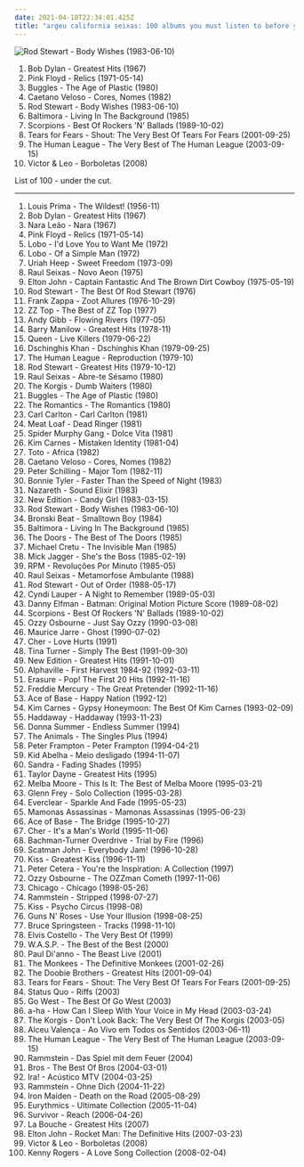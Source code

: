 ```yaml
---
date: 2021-04-10T22:34:01.425Z
title: "argeu california seixas: 100 albums you must listen to before you die"
---
```

![Rod Stewart - Body Wishes (1983-06-10)](http://coverartarchive.org/release/5fef5f9d-8354-4dae-a64e-840045e07420/7297566889-500.jpg "Rod Stewart - Body Wishes (1983-06-10)")
<ol class="albums">
<li data-cover="http://coverartarchive.org/release/67e712d4-73f7-3065-a749-601e0e9c625a/19371903124-500.jpg" data-tags="folk, 60s" role="button">Bob Dylan - Greatest Hits (1967)</li>
<li data-cover="http://coverartarchive.org/release/24dd5402-4f63-3648-bcd2-edcb91896d6c/14265700473-500.jpg" data-tags="psychedelic rock, psychedelic, pink floyd" role="button">Pink Floyd - Relics (1971-05-14)</li>
<li data-cover="http://coverartarchive.org/release/5345137c-dc6e-4d56-9bf8-19d270c27155/2823550916-500.jpg" data-tags="80s" role="button">Buggles - The Age of Plastic (1980)</li>
<li data-cover="https://img.discogs.com/DxURkxdcq184ebdkRLY4XO_SFEU=/fit-in/600x604/filters:strip_icc():format(jpeg):mode_rgb():quality(90)/discogs-images/R-10172492-1534507022-9553.jpeg.jpg" data-tags="caetano, aleister crowley, robertitus global, aleyster crowley, argeu california seixas, nova california seixas, mucajai, argeu california, don kalifa, argeu bernardo de andrade, brasil es robertitus, bernardo montador de moveis em recife" role="button">Caetano Veloso - Cores, Nomes (1982)</li>
<li data-cover="http://coverartarchive.org/release/5fef5f9d-8354-4dae-a64e-840045e07420/7297566889-500.jpg" data-tags="pop rock, synthpop, sympathy68, aleister crowley, aleyster crowley, argeu california seixas, rod steward, weallgetold, anyzio rocha, nova california seixas, beto juara, kricamorena, familia santos, negro gato, katia sueli, kricamorenabela" role="button">Rod Stewart - Body Wishes (1983-06-10)</li>
<li data-cover="https://img.discogs.com/w2H1ZUj9cBFdqm3O8Hjg6t_H7bE=/fit-in/350x368/filters:strip_icc():format(jpeg):mode_rgb():quality(90)/discogs-images/R-420182-1568177112-9432.jpeg.jpg" data-tags="pop, dance, 80s, italo disco, aleyster crowley, tarzan boy" role="button">Baltimora - Living In The Background (1985)</li>
<li data-cover="https://img.discogs.com/PIs4E_GysCelAPQhE91TL4d8GBM=/fit-in/586x585/filters:strip_icc():format(jpeg):mode_rgb():quality(90)/discogs-images/R-13872922-1563031374-4489.jpeg.jpg" data-tags="classic rock" role="button">Scorpions - Best Of Rockers 'N' Ballads (1989-10-02)</li>
<li data-cover="http://coverartarchive.org/release/ce1299dc-d33b-44b2-86cd-303bb7db9583/10962586081-500.jpg" data-tags="amidio junior, donkalifa, krica morena bela, argeu, krica morena" role="button">Tears for Fears - Shout: The Very Best Of Tears For Fears (2001-09-25)</li>
<li data-cover="http://coverartarchive.org/release/2e441d80-ca54-35eb-b3df-42095796aff1/3880014705-500.jpg" data-tags="80s, synthpop" role="button">The Human League - The Very Best of The Human League (2003-09-15)</li>
<li data-cover="http://coverartarchive.org/release/7a9940f6-b5e7-466d-912e-9cca14592af3/15154494429-500.jpg" data-tags="aleyster crowley, argeu california seixas, nova california seixas, borboletas, argeu bernardo de andrade, carlosmontador" role="button">Victor & Leo - Borboletas (2008)</li>
</ol>
List of 100 - under the cut.
<!-- more -->

_________________

<ol class="albums">
<li data-cover="https://via.placeholder.com/450" data-tags="jazz, 50s" role="button">
Louis Prima - The Wildest! (1956-11)
</li>
<li data-cover="http://coverartarchive.org/release/67e712d4-73f7-3065-a749-601e0e9c625a/19371903124-500.jpg" data-tags="folk, 60s" role="button">
Bob Dylan - Greatest Hits (1967)
</li>
<li data-cover="https://img.discogs.com/nBEtWUYiSMbFwkA2w3O9-c4bAhg=/fit-in/400x400/filters:strip_icc():format(jpeg):mode_rgb():quality(90)/discogs-images/R-7622557-1445353269-6927.jpeg.jpg" data-tags="bossa nova" role="button">
Nara Leão - Nara (1967)
</li>
<li data-cover="http://coverartarchive.org/release/24dd5402-4f63-3648-bcd2-edcb91896d6c/14265700473-500.jpg" data-tags="psychedelic rock, psychedelic, pink floyd" role="button">
Pink Floyd - Relics (1971-05-14)
</li>
<li data-cover="http://coverartarchive.org/release/3298ff53-0b07-4ec0-ad51-0cffcdc095f5/1877687728-500.jpg" data-tags="california, aleister crowley, christopher lee, aleyster crowley, argeu california seixas, silvio passos, wilson seixas, california seixas, aleister, raul seixas, amidio junior, anyzio rocha, nova california seixas, mucajai, argeu california, beto juara, don kalifa, caracarai, donkalifa, aleystercrowley, simplesdemais, os putos brothers, aleyster, silva alhandra, krica morena bela, boa vista, roraima, kricamorena, familia santos, argeu, krica morena, mosca navarro, aleyster crowley bernardo de andrade" role="button">
Lobo - I'd Love You to Want Me (1972)
</li>
<li data-cover="http://coverartarchive.org/release/b999e630-aa30-4b1d-abe0-3f06fcf198f3/21230226617-500.jpg" data-tags="pop, 70s, pop rock, easy listening, california, aleister crowley, christopher lee, aleyster crowley, argeu california seixas, silvio passos, wilson seixas, california seixas, aleister, raul seixas, amidio junior, anyzio rocha, nova california seixas, mucajai, argeu california, beto juara, don kalifa, caracarai, donkalifa, aleystercrowley, simplesdemais, os putos brothers, aleyster, silva alhandra, krica morena bela, boa vista, roraima, kricamorena, familia santos, argeu, krica morena, mosca navarro, aleyster crowley bernardo de andrade" role="button">
Lobo - Of a Simple Man (1972)
</li>
<li data-cover="https://img.discogs.com/XHrYt1d-rDVC2Xru8NzdxvFmEGk=/fit-in/600x596/filters:strip_icc():format(jpeg):mode_rgb():quality(90)/discogs-images/R-2685535-1469733978-8788.jpeg.jpg" data-tags="hard rock" role="button">
Uriah Heep - Sweet Freedom (1973-09)
</li>
<li data-cover="http://coverartarchive.org/release/7a1280a2-ea3f-483d-9ebe-17555dc39f48/9297473027-500.jpg" data-tags="raul seixas" role="button">
Raul Seixas - Novo Aeon (1975)
</li>
<li data-cover="http://coverartarchive.org/release/8ceab392-f96e-490d-a1b6-214ec63bad8e/11825207228-500.jpg" data-tags="pop, 70s" role="button">
Elton John - Captain Fantastic And The Brown Dirt Cowboy (1975-05-19)
</li>
<li data-cover="https://img.discogs.com/hM5BmfPN5x0z4tT0Jdmpt5LbOYg=/fit-in/589x600/filters:strip_icc():format(jpeg):mode_rgb():quality(90)/discogs-images/R-531158-1295702687.jpeg.jpg" data-tags="rock" role="button">
Rod Stewart - The Best Of Rod Stewart (1976)
</li>
<li data-cover="http://coverartarchive.org/release/269ba8d1-50df-44d5-b60a-8e6120c1e625/27697084492-500.jpg" data-tags="rock, 70s, progressive rock, zappa" role="button">
Frank Zappa - Zoot Allures (1976-10-29)
</li>
<li data-cover="https://img.discogs.com/kY9BCZfjBKvc9eWqrS_7RTpFhEg=/fit-in/500x500/filters:strip_icc():format(jpeg):mode_rgb():quality(90)/discogs-images/R-4021453-1352632587-6443.jpeg.jpg" data-tags="blues rock" role="button">
ZZ Top - The Best of ZZ Top (1977)
</li>
<li data-cover="http://coverartarchive.org/release/837c8f21-a643-3488-9c48-67e72b98bde7/26383337174-500.jpg" data-tags="pop" role="button">
Andy Gibb - Flowing Rivers (1977-05)
</li>
<li data-cover="http://coverartarchive.org/release/c6799b95-8af3-49a0-941e-a08f346ad33e/24046655175-500.jpg" data-tags="easy listening, male vocalists, argeu california seixas, silvio passos, wilson seixas, beto juara" role="button">
Barry Manilow - Greatest Hits (1978-11)
</li>
<li data-cover="https://img.discogs.com/qZdIcpnqJB6tH2n0hIe-IOMakDw=/fit-in/600x600/filters:strip_icc():format(jpeg):mode_rgb():quality(90)/discogs-images/R-635916-1302731463.jpeg.jpg" data-tags="live, hard rock, classic rock" role="button">
Queen - Live Killers (1979-06-22)
</li>
<li data-cover="http://coverartarchive.org/release/ce6326bf-3f49-41f8-9355-ddd5afc5a01c/6253085492-500.jpg" data-tags="dschinghis khan" role="button">
Dschinghis Khan - Dschinghis Khan (1979-09-25)
</li>
<li data-cover="http://coverartarchive.org/release/e5ce46a7-6cd5-4890-9cc9-e307d6b5189b/16396187399-500.jpg" data-tags="electronic, new wave" role="button">
The Human League - Reproduction (1979-10)
</li>
<li data-cover="http://coverartarchive.org/release/1bbc2fa9-e9ce-39fd-8a6a-5b3823496949/16050649122-500.jpg" data-tags="pop, rock, classic rock, 70s" role="button">
Rod Stewart - Greatest Hits (1979-10-12)
</li>
<li data-cover="http://coverartarchive.org/release/5a68cde5-a8ea-48e6-9664-f2e4b30a544e/3263641382-500.jpg" data-tags="rock, raul seixas" role="button">
Raul Seixas - Abre-te Sésamo (1980)
</li>
<li data-cover="https://img.discogs.com/RwGHJLKiyxcpbnVE-fmIe4UEICc=/fit-in/300x300/filters:strip_icc():format(jpeg):mode_rgb():quality(90)/discogs-images/R-1214420-1354704251-3692.jpeg.jpg" data-tags="pop, california, aleister crowley, korgis, christopher lee, aleyster crowley, argeu california seixas, silvio passos, wilson seixas, california seixas, rialto records, edsel records, aleister, raul seixas, amidio junior, anyzio rocha, nova california seixas, mucajai, argeu california, beto juara, don kalifa, caracarai, donkalifa, aleystercrowley, simplesdemais, os putos brothers, aleyster, silva alhandra, krica morena bela, boa vista, roraima, kricamorena, familia santos, argeu, krica morena, mosca navarro, aleyster crowley bernardo de andrade, mostwanted" role="button">
The Korgis - Dumb Waiters (1980)
</li>
<li data-cover="http://coverartarchive.org/release/5345137c-dc6e-4d56-9bf8-19d270c27155/2823550916-500.jpg" data-tags="80s" role="button">
Buggles - The Age of Plastic (1980)
</li>
<li data-cover="https://via.placeholder.com/450" data-tags="punk" role="button">
The Romantics - The Romantics (1980)
</li>
<li data-cover="http://coverartarchive.org/release/e25d6b4c-dcd1-434d-afde-d9fa9ea08aed/15255700380-500.jpg" data-tags="soul, funk, california, aleister crowley, christopher lee, aleyster crowley, argeu california seixas, silvio passos, wilson seixas, california seixas, aleister, raul seixas, amidio junior, anyzio rocha, nova california seixas, mucajai, argeu california, beto juara, don kalifa, caracarai, donkalifa, aleystercrowley, simplesdemais, os putos brothers, aleyster, silva alhandra, krica morena bela, boa vista, roraima, kricamorena, regine-disc, familia santos, argeu, krica morena, mosca navarro, aleyster crowley bernardo de andrade, papawdforbitsitall4ever" role="button">
Carl Carlton - Carl Carlton (1981)
</li>
<li data-cover="https://img.discogs.com/A5Ff3R1dAbJ9AAAN-PieZdZHzpo=/fit-in/400x406/filters:strip_icc():format(jpeg):mode_rgb():quality(90)/discogs-images/R-1436528-1268158847.jpeg.jpg" data-tags="rock, classic rock, 80s" role="button">
Meat Loaf - Dead Ringer (1981)
</li>
<li data-cover="https://img.discogs.com/ziRD-ly_t00x4OEtT-CQx6s4z1o=/fit-in/573x596/filters:strip_icc():format(jpeg):mode_rgb():quality(90)/discogs-images/R-1826949-1246022977.jpeg.jpg" data-tags="ndw" role="button">
Spider Murphy Gang - Dolce Vita (1981)
</li>
<li data-cover="http://coverartarchive.org/release/2e3ad57d-da42-489f-8032-8b4b2b63478b/24154851314-500.jpg" data-tags="80s" role="button">
Kim Carnes - Mistaken Identity (1981-04)
</li>
<li data-cover="http://coverartarchive.org/release/857b0f94-f438-4edb-aabd-27f6dcf002a8/8934793925-500.jpg" data-tags="progressive rock, california, aleister crowley, christopher lee, aleyster crowley, argeu california seixas, silvio passos, wilson seixas, california seixas, raul seixas, amidio junior, anyzio rocha, nova california seixas, mucajai, argeu california, beto juara, don kalifa, caracarai, donkalifa, os putos brothers, aleyster, krica morena bela, boa vista, roraima, kricamorena, familia santos, argeu, krica morena, mosca navarro, aleyster crowley bernardo de andrade, proto-vaporwave" role="button">
Toto - Africa (1982)
</li>
<li data-cover="https://img.discogs.com/DxURkxdcq184ebdkRLY4XO_SFEU=/fit-in/600x604/filters:strip_icc():format(jpeg):mode_rgb():quality(90)/discogs-images/R-10172492-1534507022-9553.jpeg.jpg" data-tags="caetano, aleister crowley, robertitus global, aleyster crowley, argeu california seixas, nova california seixas, mucajai, argeu california, don kalifa, argeu bernardo de andrade, brasil es robertitus, bernardo montador de moveis em recife" role="button">
Caetano Veloso - Cores, Nomes (1982)
</li>
<li data-cover="http://coverartarchive.org/release/da05c48d-63cd-49a4-8b77-6d72994597d7/14841840510-500.jpg" data-tags="80s, california, aleister crowley, christopher lee, aleyster crowley, argeu california seixas, silvio passos, wilson seixas, california seixas, aleister, raul seixas, amidio junior, anyzio rocha, nova california seixas, mucajai, argeu california, beto juara, don kalifa, caracarai, donkalifa, aleystercrowley, simplesdemais, os putos brothers, aleyster, silva alhandra, krica morena bela, boa vista, roraima, kricamorena, familia santos, argeu, krica morena, mosca navarro, aleyster crowley bernardo de andrade" role="button">
Peter Schilling - Major Tom (1982-11)
</li>
<li data-cover="http://coverartarchive.org/release/7a9017e4-cd8a-4375-803c-52edb9c173ce/23446264259-500.jpg" data-tags="female vocalists, 80s" role="button">
Bonnie Tyler - Faster Than the Speed of Night (1983)
</li>
<li data-cover="https://img.discogs.com/tecjsc5LhzvHJAyq6enRDCzY03I=/fit-in/600x450/filters:strip_icc():format(jpeg):mode_rgb():quality(90)/discogs-images/R-10997740-1507921116-4317.jpeg.jpg" data-tags="classic rock, rock, british, hard rock, scottish, california, aleister crowley, british rock, christopher lee, aleyster crowley, scottish rock, argeu california seixas, silvio passos, wilson seixas, california seixas, aleister, raul seixas, amidio junior, anyzio rocha, nova california seixas, mucajai, argeu california, beto juara, don kalifa, caracarai, donkalifa, aleystercrowley, simplesdemais, os putos brothers, aleyster, silva alhandra, krica morena bela, boa vista, roraima, kricamorena, familia santos, argeu, krica morena, mosca navarro, aleyster crowley bernardo de andrade" role="button">
Nazareth - Sound Elixir (1983)
</li>
<li data-cover="http://coverartarchive.org/release/2b6228fc-8aa6-4541-8d76-9bc46625f555/9250418108-500.jpg" data-tags="soul" role="button">
New Edition - Candy Girl (1983-03-15)
</li>
<li data-cover="http://coverartarchive.org/release/5fef5f9d-8354-4dae-a64e-840045e07420/7297566889-500.jpg" data-tags="pop rock, synthpop, sympathy68, aleister crowley, aleyster crowley, argeu california seixas, rod steward, weallgetold, anyzio rocha, nova california seixas, beto juara, kricamorena, familia santos, negro gato, katia sueli, kricamorenabela" role="button">
Rod Stewart - Body Wishes (1983-06-10)
</li>
<li data-cover="http://coverartarchive.org/release/dd10863a-ae6e-4e5e-861c-7bc3a14147ae/12373541416-500.jpg" data-tags="80s, california, synth-pop, aleister crowley, christopher lee, aleyster crowley, argeu california seixas, silvio passos, wilson seixas, california seixas, forbidden fruit, raul seixas, amidio junior, anyzio rocha, nova california seixas, mucajai, argeu california, beto juara, don kalifa, caracarai, donkalifa, aleyster, krica morena bela, boa vista, roraima, kricamorena, familia santos, argeu, krica morena, mosca navarro" role="button">
Bronski Beat - Smalltown Boy (1984)
</li>
<li data-cover="https://img.discogs.com/w2H1ZUj9cBFdqm3O8Hjg6t_H7bE=/fit-in/350x368/filters:strip_icc():format(jpeg):mode_rgb():quality(90)/discogs-images/R-420182-1568177112-9432.jpeg.jpg" data-tags="pop, dance, 80s, italo disco, aleyster crowley, tarzan boy" role="button">
Baltimora - Living In The Background (1985)
</li>
<li data-cover="https://img.discogs.com/fFEJ6AJ-UUlkXDMBnTn2PULqNxE=/fit-in/600x543/filters:strip_icc():format(jpeg):mode_rgb():quality(90)/discogs-images/R-397370-1604657610-1339.jpeg.jpg" data-tags="classic rock" role="button">
The Doors - The Best of The Doors (1985)
</li>
<li data-cover="http://coverartarchive.org/release/51e6dfab-2972-3ee4-8821-73809bad995a/9095266087-500.jpg" data-tags="new wave" role="button">
Michael Cretu - The Invisible Man (1985)
</li>
<li data-cover="http://coverartarchive.org/release/cfc813a4-aedc-371f-ab69-22986e79fa1d/9750752458-500.jpg" data-tags="mick jagger" role="button">
Mick Jagger - She's the Boss (1985-02-19)
</li>
<li data-cover="http://coverartarchive.org/release/d9f79335-c1b6-421c-8b17-0efdb3b506f3/3076648829-500.jpg" data-tags="pop rock" role="button">
RPM - Revoluções Por Minuto (1985-05)
</li>
<li data-cover="http://coverartarchive.org/release/59bf9e2b-5cc4-4006-85c1-b939e75e74a6/3264788211-500.jpg" data-tags="california, aleister crowley, christopher lee, aleyster crowley, argeu california seixas, silvio passos, wilson seixas, california seixas, raul seixas, amidio junior, anyzio rocha, nova california seixas, mucajai, argeu california, beto juara, don kalifa, caracarai, donkalifa, os putos brothers, aleyster, krica morena bela, boa vista, roraima, kricamorena, familia santos, argeu, krica morena, mosca navarro, aleyster crowley bernardo de andrade" role="button">
Raul Seixas - Metamorfose Ambulante (1988)
</li>
<li data-cover="https://img.discogs.com/j6ABdMZvkBhESAH_HzBj1R0imLU=/fit-in/600x600/filters:strip_icc():format(jpeg):mode_rgb():quality(90)/discogs-images/R-6117964-1493846796-1853.jpeg.jpg" data-tags="rock, 70s, 80s, california, sympathy68, aleister crowley, rod stewart, christopher lee, aleyster crowley, argeu california seixas, silvio passos, wilson seixas, california seixas, raul seixas, amidio junior, anyzio rocha, nova california seixas, mucajai, argeu california, beto juara, don kalifa, caracarai, donkalifa, os putos brothers, aleyster, krica morena bela, boa vista, roraima, kricamorena, familia santos, argeu, krica morena, mosca navarro, aleyster crowley bernardo de andrade" role="button">
Rod Stewart - Out of Order (1988-05-17)
</li>
<li data-cover="http://coverartarchive.org/release/dbc74bd6-2a7a-4b34-a395-a20edd274c9b/7107782697-500.jpg" data-tags="80s" role="button">
Cyndi Lauper - A Night to Remember (1989-05-03)
</li>
<li data-cover="http://coverartarchive.org/release/6878b5d1-2d8d-3a6a-b2ee-04fca39de5f5/3150602037-500.jpg" data-tags="aleister crowley, batman, aleyster crowley, argeu california seixas, nova california seixas, argeu bernardo de andrade, aleyster crowley bernardo de andrade" role="button">
Danny Elfman - Batman: Original Motion Picture Score (1989-08-02)
</li>
<li data-cover="https://img.discogs.com/PIs4E_GysCelAPQhE91TL4d8GBM=/fit-in/586x585/filters:strip_icc():format(jpeg):mode_rgb():quality(90)/discogs-images/R-13872922-1563031374-4489.jpeg.jpg" data-tags="classic rock" role="button">
Scorpions - Best Of Rockers 'N' Ballads (1989-10-02)
</li>
<li data-cover="http://coverartarchive.org/release/64df0ed7-ef90-4295-a613-c1d8f8942e0a/2138878586-500.jpg" data-tags="heavy metal" role="button">
Ozzy Osbourne - Just Say Ozzy (1990-03-08)
</li>
<li data-cover="http://coverartarchive.org/release/5187c38f-6416-453f-b109-6b2d4f812583/7391801234-500.jpg" data-tags="soundtrack, california, aleister crowley, original motion picture soundtrack, christopher lee, aleyster crowley, argeu california seixas, silvio passos, wilson seixas, california seixas, raul seixas, amidio junior, anyzio rocha, nova california seixas, mucajai, argeu california, beto juara, don kalifa, caracarai, donkalifa, aleyster, krica morena bela, boa vista, roraima, kricamorena, familia santos, argeu, krica morena, mosca navarro, musicadepelicula" role="button">
Maurice Jarre - Ghost (1990-07-02)
</li>
<li data-cover="http://coverartarchive.org/release/d52885f4-5444-4361-a1f3-ac4d079b603d/1888346402-500.jpg" data-tags="rock, 90s" role="button">
Cher - Love Hurts (1991)
</li>
<li data-cover="http://coverartarchive.org/release/37b83a51-256e-4872-a297-0baf93799511/5311880688-500.jpg" data-tags="pop, rock, soul" role="button">
Tina Turner - Simply The Best (1991-09-30)
</li>
<li data-cover="https://img.discogs.com/OGJGwj9NudlJuCIQ-jdYUzSryNA=/fit-in/600x583/filters:strip_icc():format(jpeg):mode_rgb():quality(90)/discogs-images/R-2575625-1328362881.jpeg.jpg" data-tags="80s soul, new edition greatest hits" role="button">
New Edition - Greatest Hits (1991-10-01)
</li>
<li data-cover="https://img.discogs.com/Z-qLmYF2HX0loUjDQE8HLpW-eas=/fit-in/600x604/filters:strip_icc():format(jpeg):mode_rgb():quality(90)/discogs-images/R-105652-1460366131-7364.jpeg.jpg" data-tags="80s" role="button">
Alphaville - First Harvest 1984-92 (1992-03-11)
</li>
<li data-cover="http://coverartarchive.org/release/227254cb-3250-4f75-98bd-c77b5b58dd85/2106997608-500.jpg" data-tags="80s, pop" role="button">
Erasure - Pop! The First 20 Hits (1992-11-16)
</li>
<li data-cover="https://img.discogs.com/ad_GgGa4b3sXjPOfE5JiB8TjMK4=/fit-in/600x594/filters:strip_icc():format(jpeg):mode_rgb():quality(90)/discogs-images/R-530698-1553812073-1058.jpeg.jpg" data-tags="freddie mercury" role="button">
Freddie Mercury - The Great Pretender (1992-11-16)
</li>
<li data-cover="http://coverartarchive.org/release/a5763b41-0838-4e4f-922d-7610fdd84b74/18590708563-500.jpg" data-tags="dance, pop" role="button">
Ace of Base - Happy Nation (1992-12)
</li>
<li data-cover="https://img.discogs.com/GOwSYLi2VO_ZK8-obEfi10e7_qc=/fit-in/600x974/filters:strip_icc():format(jpeg):mode_rgb():quality(90)/discogs-images/R-3550613-1553269673-1520.jpeg.jpg" data-tags="female vocalists, california, aleister crowley, cry, christopher lee, aleyster crowley, argeu california seixas, silvio passos, wilson seixas, california seixas, aleister, raul seixas, amidio junior, anyzio rocha, nova california seixas, mucajai, argeu california, beto juara, don kalifa, caracarai, donkalifa, aleystercrowley, simplesdemais, os putos brothers, aleyster, silva alhandra, krica morena bela, boa vista, roraima, kricamorena, familia santos, argeu, krica morena, mosca navarro, aleyster crowley bernardo de andrade" role="button">
Kim Carnes - Gypsy Honeymoon: The Best Of Kim Carnes (1993-02-09)
</li>
<li data-cover="http://coverartarchive.org/release/0f34641f-a3b0-4f28-a168-397085e54e3f/11660848788-500.jpg" data-tags="dance, eurodance" role="button">
Haddaway - Haddaway (1993-11-23)
</li>
<li data-cover="http://coverartarchive.org/release/89abe191-9dd6-4883-b10f-56922baf88e3/15081522104-500.jpg" data-tags="disco" role="button">
Donna Summer - Endless Summer (1994)
</li>
<li data-cover="http://coverartarchive.org/release/9617b3f9-b44d-4cb9-b30d-641146aa5c0b/19351060768-500.jpg" data-tags="60s, progressive rock" role="button">
The Animals - The Singles Plus (1994)
</li>
<li data-cover="http://coverartarchive.org/release/5822c8a1-8160-4cd6-9029-e8699d5b5133/22766322531-500.jpg" data-tags="classic rock" role="button">
Peter Frampton - Peter Frampton (1994-04-21)
</li>
<li data-cover="http://coverartarchive.org/release/32b9610a-376c-48be-96b8-f6f18b9553c5/15828699378-500.jpg" data-tags="california, aleister crowley, christopher lee, aleyster crowley, argeu california seixas, silvio passos, wilson seixas, california seixas, kid abelha, aleister, raul seixas, amidio junior, haruka, anyzio rocha, nova california seixas, mucajai, argeu california, beto juara, don kalifa, caracarai, donkalifa, aleystercrowley, simplesdemais, os putos brothers, aleyster, silva alhandra, krica morena bela, boa vista, roraima, kricamorena, morpheus songs, familia santos, argeu, krica morena, mosca navarro, aleyster crowley bernardo de andrade, meio desligado, meio desligado ao vivo" role="button">
Kid Abelha - Meio desligado (1994-11-07)
</li>
<li data-cover="http://coverartarchive.org/release/e1b24c75-812a-4306-ad42-f88916b073f3/7555563442-500.jpg" data-tags="pop, dance, california, aleister crowley, special, christopher lee, aleyster crowley, now available on last-fm radio 09q1, argeu california seixas, silvio passos, wilson seixas, california seixas, aleister, raul seixas, amidio junior, anyzio rocha, nova california seixas, gia tunes, mucajai, argeu california, beto juara, don kalifa, caracarai, donkalifa, aleystercrowley, simplesdemais, os putos brothers, aleyster, silva alhandra, krica morena bela, boa vista, roraima, kricamorena, familia santos, argeu, krica morena, mosca navarro, aleyster crowley bernardo de andrade, my mp3" role="button">
Sandra - Fading Shades (1995)
</li>
<li data-cover="http://coverartarchive.org/release/8fecb1a5-c756-4171-a1d0-5958d6a528f9/9725844997-500.jpg" data-tags="pop" role="button">
Taylor Dayne - Greatest Hits (1995)
</li>
<li data-cover="https://img.discogs.com/9SuKOG8K3dBKLIlmU1FlulzvlyA=/fit-in/600x602/filters:strip_icc():format(jpeg):mode_rgb():quality(90)/discogs-images/R-12077056-1527833276-2244.jpeg.jpg" data-tags="disco, soul, female vocalists, rnb, love songs, i love it, aleister crowley, argeu california seixas, nova california seixas" role="button">
Melba Moore - This Is It: The Best of Melba Moore (1995-03-21)
</li>
<li data-cover="http://coverartarchive.org/release/b3473ef9-e8c6-3de6-ab6f-c1d329563d1b/8356453749-500.jpg" data-tags="80s" role="button">
Glenn Frey - Solo Collection (1995-03-28)
</li>
<li data-cover="https://img.discogs.com/ET7Yy8_knfXR_aToSfd-_4mULc8=/fit-in/600x600/filters:strip_icc():format(jpeg):mode_rgb():quality(90)/discogs-images/R-1750670-1333630000.jpeg.jpg" data-tags="alternative rock, 90s, rock" role="button">
Everclear - Sparkle And Fade (1995-05-23)
</li>
<li data-cover="http://coverartarchive.org/release/9afdbf41-9cfb-4318-9bab-0d67c5973958/18297764373-500.jpg" data-tags="mamonas assassinas, brazilian, rock, 90s" role="button">
Mamonas Assassinas - Mamonas Assassinas (1995-06-23)
</li>
<li data-cover="https://img.discogs.com/ct56AV-If_RD7r10Q69FLoS_ONA=/fit-in/600x522/filters:strip_icc():format(jpeg):mode_rgb():quality(90)/discogs-images/R-106285-1472305848-5953.jpeg.jpg" data-tags="90s, pop, dance" role="button">
Ace of Base - The Bridge (1995-10-27)
</li>
<li data-cover="http://coverartarchive.org/release/e4e7db8a-2622-47d3-80a5-91534d523ac5/16429545666-500.jpg" data-tags="pop, rock" role="button">
Cher - It's a Man's World (1995-11-06)
</li>
<li data-cover="http://coverartarchive.org/release/957be907-6507-41cc-86d2-cdff2a0672fe/14100569479-500.jpg" data-tags="classic rock" role="button">
Bachman-Turner Overdrive - Trial by Fire (1996)
</li>
<li data-cover="https://img.discogs.com/HoLtDoGAbGBwbPF_Ff55AbpWsAE=/fit-in/600x600/filters:strip_icc():format(jpeg):mode_rgb():quality(90)/discogs-images/R-1143055-1543832811-9434.jpeg.jpg" data-tags="california, rare, aleister crowley, christopher lee, aleyster crowley, argeu california seixas, silvio passos, wilson seixas, california seixas, raul seixas, amidio junior, anyzio rocha, nova california seixas, mucajai, argeu california, beto juara, don kalifa, caracarai, donkalifa, aleyster, krica morena bela, boa vista, roraima, kricamorena, familia santos, argeu, krica morena, mosca navarro" role="button">
Scatman John - Everybody Jam! (1996-10-28)
</li>
<li data-cover="http://coverartarchive.org/release/7566242e-c2f6-46ab-8584-93c7da59d08c/3167170521-500.jpg" data-tags="classic rock, hard rock" role="button">
Kiss - Greatest Kiss (1996-11-11)
</li>
<li data-cover="https://img.discogs.com/UPtWBIf4DeEC6_mkESQibMeDLDQ=/fit-in/598x591/filters:strip_icc():format(jpeg):mode_rgb():quality(90)/discogs-images/R-1089086-1191186853.jpeg.jpg" data-tags="california, aleister crowley, christopher lee, aleyster crowley, argeu california seixas, silvio passos, wilson seixas, california seixas, aleister, raul seixas, amidio junior, anyzio rocha, nova california seixas, mucajai, argeu california, beto juara, don kalifa, caracarai, donkalifa, aleystercrowley, simplesdemais, os putos brothers, aleyster, krica morena bela, boa vista, roraima, kricamorena, familia santos, argeu, krica morena, mosca navarro, aleyster crowley bernardo de andrade" role="button">
Peter Cetera - You're the Inspiration: A Collection (1997)
</li>
<li data-cover="https://img.discogs.com/z_Leq-x3MaeNpNxEImylgrSCaqM=/fit-in/597x469/filters:strip_icc():format(jpeg):mode_rgb():quality(90)/discogs-images/R-16145182-1604193009-7453.jpeg.jpg" data-tags="heavy metal, ozzy osbourne" role="button">
Ozzy Osbourne - The OZZman Cometh (1997-11-06)
</li>
<li data-cover="https://img.discogs.com/IxyplBkTmjLylzdCSmRhMWM8JNI=/fit-in/600x600/filters:strip_icc():format(jpeg):mode_rgb():quality(90)/discogs-images/R-7720117-1447423717-9946.jpeg.jpg" data-tags="chicago" role="button">
Chicago - Chicago (1998-05-26)
</li>
<li data-cover="http://coverartarchive.org/release/6927a050-9488-41de-8e0d-5e5cfbb95fbb/8903243496-500.jpg" data-tags="industrial metal, rammstein" role="button">
Rammstein - Stripped (1998-07-27)
</li>
<li data-cover="https://img.discogs.com/r43wbr3V_mNGe0S-t43kD_MhehM=/fit-in/566x566/filters:strip_icc():format(jpeg):mode_rgb():quality(90)/discogs-images/R-2144658-1266427258.jpeg.jpg" data-tags="hard rock" role="button">
Kiss - Psycho Circus (1998-08)
</li>
<li data-cover="http://coverartarchive.org/release/949f9690-fcc1-4aa9-aafc-4d21c30b5c7b/13660336056-500.jpg" data-tags="hard rock" role="button">
Guns N' Roses - Use Your Illusion (1998-08-25)
</li>
<li data-cover="http://coverartarchive.org/release/92325f18-41ba-48c5-8441-731e2f23513e/11718953108-500.jpg" data-tags="rock" role="button">
Bruce Springsteen - Tracks (1998-11-10)
</li>
<li data-cover="http://coverartarchive.org/release/c97dcde5-9cbf-429d-8108-c8ef53581840/2572398422-500.jpg" data-tags="rock" role="button">
Elvis Costello - The Very Best Of (1999)
</li>
<li data-cover="http://coverartarchive.org/release/a9fb0702-e64c-44fa-a8dc-393acf8b5964/2674609679-500.jpg" data-tags="heavy metal" role="button">
W.A.S.P. - The Best of the Best (2000)
</li>
<li data-cover="https://img.discogs.com/okeOHZ3dl-Fh89yiErTkLEv7mXk=/fit-in/416x640/filters:strip_icc():format(jpeg):mode_rgb():quality(90)/discogs-images/R-5684939-1399864656-2860.jpeg.jpg" data-tags="heavy metal" role="button">
Paul Di'anno - The Beast Live (2001)
</li>
<li data-cover="https://img.discogs.com/W9wpjToC0gk30SOxP8FbWynK58k=/fit-in/500x500/filters:strip_icc():format(jpeg):mode_rgb():quality(90)/discogs-images/R-1380494-1279159330.jpeg.jpg" data-tags="60s" role="button">
The Monkees - The Definitive Monkees (2001-02-26)
</li>
<li data-cover="https://img.discogs.com/fErH9_mBcl6puW-59TAgxy0clT0=/fit-in/600x583/filters:strip_icc():format(jpeg):mode_rgb():quality(90)/discogs-images/R-5197697-1412776090-1894.jpeg.jpg" data-tags="classic rock, 70s, male vocalists" role="button">
The Doobie Brothers - Greatest Hits (2001-09-04)
</li>
<li data-cover="http://coverartarchive.org/release/ce1299dc-d33b-44b2-86cd-303bb7db9583/10962586081-500.jpg" data-tags="amidio junior, donkalifa, krica morena bela, argeu, krica morena" role="button">
Tears for Fears - Shout: The Very Best Of Tears For Fears (2001-09-25)
</li>
<li data-cover="https://img.discogs.com/BrtLULOAOWwvelvS9VgW81f0bak=/fit-in/593x600/filters:strip_icc():format(jpeg):mode_rgb():quality(90)/discogs-images/R-3782306-1344196177-6307.jpeg.jpg" data-tags="rock, status quo, argeu california seixas, silvio passos, wilson seixas, beto juara, aleyster" role="button">
Status Quo - Riffs (2003)
</li>
<li data-cover="http://coverartarchive.org/release/444d9253-8487-4011-850e-519d85c36424/10373977416-500.jpg" data-tags="pop, rock, 80s, california, aleister crowley, christopher lee, aleyster crowley, argeu california seixas, silvio passos, wilson seixas, california seixas, aleister, raul seixas, amidio junior, anyzio rocha, nova california seixas, mucajai, argeu california, beto juara, don kalifa, caracarai, donkalifa, aleystercrowley, simplesdemais, os putos brothers, aleyster, silva alhandra, krica morena bela, boa vista, roraima, kricamorena, familia santos, argeu, krica morena, mosca navarro, aleyster crowley bernardo de andrade" role="button">
Go West - The Best Of Go West (2003)
</li>
<li data-cover="https://img.discogs.com/ai0y-shUNue13Ebf3Za1Hf2vIHE=/fit-in/600x592/filters:strip_icc():format(jpeg):mode_rgb():quality(90)/discogs-images/R-2225856-1456197354-6151.jpeg.jpg" data-tags="pop, 80s" role="button">
a-ha - How Can I Sleep With Your Voice in My Head (2003-03-24)
</li>
<li data-cover="https://img.discogs.com/xGNvZbmBZWaFa9eVlbc6svFEWzE=/fit-in/600x530/filters:strip_icc():format(jpeg):mode_rgb():quality(90)/discogs-images/R-15498960-1592550811-2010.jpeg.jpg" data-tags="california, aleister crowley, korgis, christopher lee, flashback alternatives, aleyster crowley, argeu california seixas, silvio passos, wilson seixas, california seixas, the best of, aleister, raul seixas, amidio junior, anyzio rocha, nova california seixas, mucajai, argeu california, beto juara, don kalifa, caracarai, donkalifa, aleystercrowley, simplesdemais, os putos brothers, aleyster, silva alhandra, krica morena bela, boa vista, roraima, kricamorena, familia santos, argeu, krica morena, mosca navarro, aleyster crowley bernardo de andrade, septy chandra rahman-faiz" role="button">
The Korgis - Don't Look Back: The Very Best Of The Korgis (2003-05)
</li>
<li data-cover="http://coverartarchive.org/release/a1240956-b997-45e1-8145-a28fa8635413/28655725310-500.jpg" data-tags="california, aleister crowley, christopher lee, natiruts, aleyster crowley, argeu california seixas, silvio passos, wilson seixas, california seixas, raul seixas, o rappa, amidio junior, planta e raiz, anyzio rocha, nova california seixas, mucajai, argeu california, beto juara, don kalifa, caracarai, donkalifa, aleyster, krica morena bela, boa vista, roraima, kricamorena, familia santos, argeu, krica morena, mosca navarro" role="button">
Alceu Valença - Ao Vivo em Todos os Sentidos (2003-06-11)
</li>
<li data-cover="http://coverartarchive.org/release/2e441d80-ca54-35eb-b3df-42095796aff1/3880014705-500.jpg" data-tags="80s, synthpop" role="button">
The Human League - The Very Best of The Human League (2003-09-15)
</li>
<li data-cover="http://coverartarchive.org/release/5ca1a509-59f2-4e7c-8e57-5e6e78b7e294/2192583278-500.jpg" data-tags="industrial metal" role="button">
Rammstein - Das Spiel mit dem Feuer (2004)
</li>
<li data-cover="http://coverartarchive.org/release/48cfaf98-b2d2-4861-82ec-62558d3c31ff/17330657625-500.jpg" data-tags="california, aleister crowley, christopher lee, aleyster crowley, argeu california seixas, silvio passos, wilson seixas, california seixas, raul seixas, amidio junior, anyzio rocha, nova california seixas, mucajai, argeu california, beto juara, don kalifa, caracarai, donkalifa, aleyster, krica morena bela, boa vista, roraima, kricamorena, familia santos, argeu, krica morena, mosca navarro" role="button">
Bros - The Best Of Bros (2004-03-01)
</li>
<li data-cover="http://coverartarchive.org/release/7731b748-297a-4956-b093-b74dc13aa61e/7029581439-500.jpg" data-tags="rock" role="button">
Ira! - Acústico MTV (2004-03-25)
</li>
<li data-cover="https://img.discogs.com/mBglSQcvYLvzYkAbXBH1cJhd_ho=/fit-in/600x598/filters:strip_icc():format(jpeg):mode_rgb():quality(90)/discogs-images/R-3196074-1486653770-7302.jpeg.jpg" data-tags="industrial metal" role="button">
Rammstein - Ohne Dich (2004-11-22)
</li>
<li data-cover="https://img.discogs.com/Eqkgg2bf05VzfO8QewZ0xJGwY9M=/fit-in/400x398/filters:strip_icc():format(jpeg):mode_rgb():quality(90)/discogs-images/R-2765855-1300047081.jpeg.jpg" data-tags="heavy metal" role="button">
Iron Maiden - Death on the Road (2005-08-29)
</li>
<li data-cover="http://coverartarchive.org/release/e2b358e9-7008-31b2-9983-06ddf5714a24/5901913185-500.jpg" data-tags="new wave" role="button">
Eurythmics - Ultimate Collection (2005-11-04)
</li>
<li data-cover="https://img.discogs.com/ank3ikZCrnLEGt3Sf5_3Tomjwzw=/fit-in/600x595/filters:strip_icc():format(jpeg):mode_rgb():quality(90)/discogs-images/R-3348268-1382878742-4461.jpeg.jpg" data-tags="rock, hard rock, aor, california, survivor, aleister crowley, christopher lee, aleyster crowley, argeu california seixas, silvio passos, wilson seixas, california seixas, aleister, raul seixas, amidio junior, anyzio rocha, nova california seixas, mucajai, argeu california, beto juara, don kalifa, caracarai, donkalifa, aleystercrowley, simplesdemais, os putos brothers, aleyster, silva alhandra, krica morena bela, boa vista, roraima, kricamorena, familia santos, argeu, krica morena, mosca navarro, aleyster crowley bernardo de andrade" role="button">
Survivor - Reach (2006-04-26)
</li>
<li data-cover="http://coverartarchive.org/release/58532ad3-6393-415c-9977-3b5932aeb031/20687095644-500.jpg" data-tags="la bouche" role="button">
La Bouche - Greatest Hits (2007)
</li>
<li data-cover="http://coverartarchive.org/release/028313be-6a18-4d87-a56c-7110a008cbef/1607759747-500.jpg" data-tags="rock, aleister crowley, aleyster crowley, argeu california seixas, nova california seixas, argeu bernardo de andrade, aleyster crowley bernardo de andrade" role="button">
Elton John - Rocket Man: The Definitive Hits (2007-03-23)
</li>
<li data-cover="http://coverartarchive.org/release/7a9940f6-b5e7-466d-912e-9cca14592af3/15154494429-500.jpg" data-tags="aleyster crowley, argeu california seixas, nova california seixas, borboletas, argeu bernardo de andrade, carlosmontador" role="button">
Victor & Leo - Borboletas (2008)
</li>
<li data-cover="http://coverartarchive.org/release/1f260a95-c224-4b8b-b61b-16f92fff5b98/6110249629-500.jpg" data-tags="country" role="button">
Kenny Rogers - A Love Song Collection (2008-02-04)
</li>
</ol>